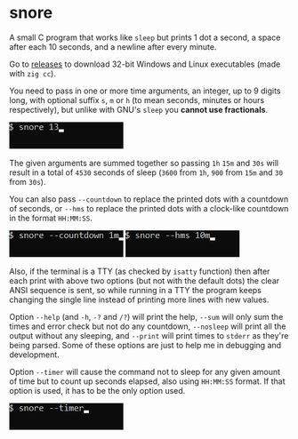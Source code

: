 # snore

A small C program that works like `sleep` but prints 1 dot a second, a space
after each 10 seconds, and a newline after every minute.

Go to [releases](https://github.com/FRex/snore/releases) to download 32-bit Windows and Linux executables (made with `zig cc`).

You need to pass in one or more time arguments, an integer, up to 9 digits
long, with optional suffix `s`, `m` or `h` (to mean seconds, minutes or
hours respectively), but unlike with GNU's `sleep` you **cannot use fractionals**.

![](gifs/dots.gif)

The given arguments are summed together so passing `1h` `15m` and `30s` will
result in a total of `4530` seconds of sleep (`3600` from `1h`, `900` from
`15m` and `30` from `30s`).

You can also pass `--countdown` to replace the printed dots with a countdown
of seconds, or `--hms` to replace the printed dots with a clock-like countdown
in the format `HH:MM:SS`.

![](gifs/countdown.gif)
![](gifs/hms.gif)

Also, if the terminal is a TTY (as checked by `isatty` function) then after
each print with above two options (but not with the default dots) the clear
ANSI sequence is sent, so while running in a TTY the program keeps changing
the single line instead of printing more lines with new values.

Option `--help` (and `-h`, `-?` and `/?`) will print the help, `--sum` will
only sum the times and error check but not do any countdown, `--nosleep` will
print all the output without any sleeping, and `--print` will print times to
`stderr` as they're being parsed. Some of these options are just to help
me in debugging and development.

Option `--timer` will cause the command not to sleep for any given amount of
time but to count up seconds elapsed, also using `HH:MM:SS` format. If that
option is used, it has to be the only option used.

![](gifs/timer.gif)
